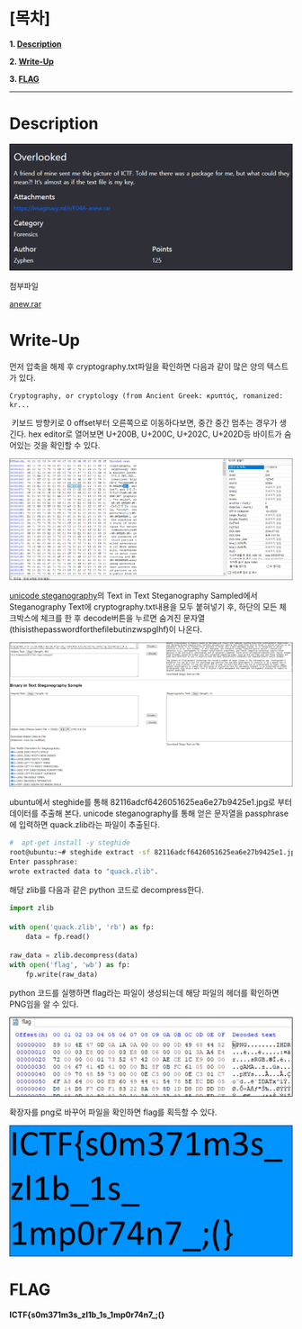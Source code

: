 # [목차]
**1. [Description](#Description)**

**2. [Write-Up](#Write-Up)**

**3. [FLAG](#FLAG)**


***


# **Description**

![](images/2022-05-18-20-42-31.png)

첨부파일

[anew.rar](https://rdmd.readme.io/docs/code-blocks)


# **Write-Up**

먼저 압축을 해제 후 cryptography.txt파일을 확인하면 다음과 같이 많은 양의 텍스트가 있다.

```
Cryptography, or cryptology (from Ancient Greek: κρυπτός, romanized: kr...
```
​​‌​‍
키보드 방향키로 0 offset부터 오른쪽으로 이동하다보면, 중간 중간 멈추는 경우가 생긴다. hex editor로 열어보면 U+200B, U+200C, U+202C, U+202D등 바이트가 숨어있는 것을 확인할 수 있다.

![](images/2022-05-18-20-43-17.png)

[unicode steganography](https://330k.github.io/misc_tools/unicode_steganography.html)의 Text in Text Steganography Sampled에서 Steganography Text에 cryptography.txt내용을 모두 붙혀넣기 후, 하단의 모든 체크박스에 체크를 한 후 decode버튼을 누르면 숨겨진 문자열(thisisthepasswordforthefilebutinzwspglhf)이 나온다.

![](images/2022-05-18-20-43-51.png)

ubuntu에서 steghide를 통해 82116adcf6426051625ea6e27b9425e1.jpg로 부터 데이터를 추출해 본다. unicode steganography를 통해 얻은 문자열을 passphrase에 입력하면 quack.zlib라는 파일이 추출된다.

```sh
#  apt-get install -y steghide
root@ubuntu:~# steghide extract -sf 82116adcf6426051625ea6e27b9425e1.jpg
Enter passphrase:
wrote extracted data to "quack.zlib".
```

해당 zlib를 다음과 같은 python 코드로 decompress한다.

```py
import zlib

with open('quack.zlib', 'rb') as fp:
    data = fp.read()

raw_data = zlib.decompress(data)
with open('flag', 'wb') as fp:
    fp.write(raw_data)
```

python 코드를 실행하면 flag라는 파일이 생성되는데 해당 파일의 헤더를 확인하면 PNG임을 알 수 있다.

![](images/2022-05-18-20-44-21.png)

확장자를 png로 바꾸어 파일을 확인하면 flag를 획득할 수 있다.

![](images/2022-05-18-20-44-28.png)


# **FLAG**

**ICTF{s0m371m3s_zl1b_1s_1mp0r74n7_;(}**